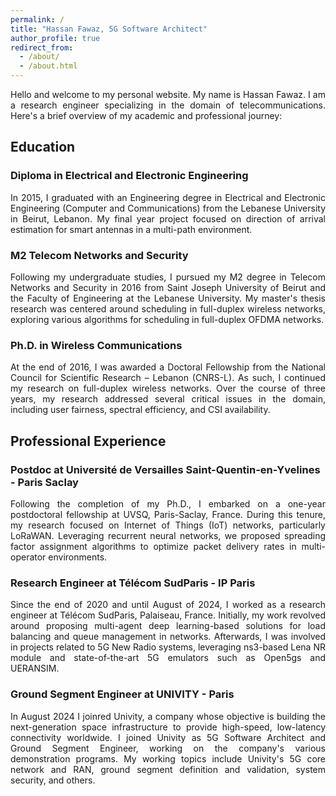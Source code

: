 ```yaml
---
permalink: /
title: "Hassan Fawaz, 5G Software Architect"
author_profile: true
redirect_from: 
  - /about/
  - /about.html
---
```


<!-- Google tag (gtag.js) -->
<script async src="https://www.googletagmanager.com/gtag/js?id=G-DGZVV6WLNF"></script>
<script>
  window.dataLayer = window.dataLayer || [];
  function gtag(){dataLayer.push(arguments);}
  gtag('js', new Date());

  gtag('config', 'G-DGZVV6WLNF');
</script>

<div style="text-align: justify;">
Hello and welcome to my personal website. My name is Hassan Fawaz. I am a research engineer specializing in the domain of telecommunications. Here's a brief overview of my academic and professional journey:
</div>

## Education


### Diploma in Electrical and Electronic Engineering
<div style="text-align: justify;">
In 2015, I graduated with an Engineering degree in Electrical and Electronic Engineering (Computer and Communications) from the Lebanese University in Beirut, Lebanon. My final year project focused on direction of arrival estimation for smart antennas in a multi-path environment.
</div>


### M2 Telecom Networks and Security
<div style="text-align: justify;">
Following my undergraduate studies, I pursued my M2 degree in Telecom Networks and Security in 2016 from Saint Joseph University of Beirut and the Faculty of Engineering at the Lebanese University. My master's thesis research was centered around scheduling in full-duplex wireless networks, exploring various algorithms for scheduling in full-duplex OFDMA networks.
</div>


### Ph.D. in Wireless Communications
<div style="text-align: justify;">
At the end of 2016, I was awarded a Doctoral Fellowship from the National Council for Scientific Research – Lebanon (CNRS-L). As such, I continued my research on full-duplex wireless networks. Over the course of three years, my research addressed several critical issues in the domain, including user fairness, spectral efficiency, and CSI availability.
</div>

## Professional Experience


### Postdoc at Université de Versailles Saint-Quentin-en-Yvelines - Paris Saclay
<div style="text-align: justify;">
Following the completion of my Ph.D., I embarked on a one-year postdoctoral fellowship at UVSQ, Paris-Saclay, France. During this tenure, my research focused on Internet of Things (IoT) networks, particularly LoRaWAN. Leveraging recurrent neural networks, we proposed spreading factor assignment algorithms to optimize packet delivery rates in multi-operator environments.
</div>


### Research Engineer at Télécom SudParis - IP Paris
<div style="text-align: justify;">
Since the end of 2020 and until August of 2024, I worked as a research engineer at Télécom SudParis, Palaiseau, France. Initially, my work revolved around proposing multi-agent deep learning-based solutions for load balancing and queue management in networks. Afterwards, I was involved in projects related to 5G New Radio systems, leveraging ns3-based Lena NR module and state-of-the-art 5G emulators such as Open5gs and UERANSIM.
</div>

### Ground Segment Engineer at UNIVITY - Paris
<div style="text-align: justify;">
In August 2024 I joinred Univity, a company whose objective is building the next-generation space infrastructure to provide high-speed, low-latency connectivity worldwide. I joined Univity as 5G Software Architect and Ground Segment Engineer, working on the company's various demonstration programs. My working topics include Univity's 5G core network and RAN, ground segment definition and validation, system security, and others.
</div>

